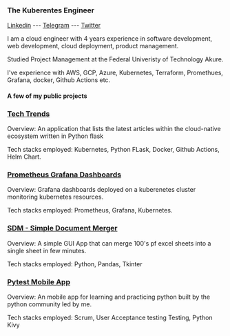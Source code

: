 ### The Kuberentes Engineer

 [Linkedin](https://www.linkedin.com/in/mustapha-alayande/) --- [Telegram](https://t.me/thekubernetesengineer) --- [Twitter](https://www.twittter.com/alayande_mb)

I am a cloud engineer with 4 years experience in software development, web development, cloud deployment, product management.

Studied Project Management at the Federal Univeristy of Technology Akure.

I've experience with AWS, GCP, Azure, Kubernetes, Terraform, Promethues, Grafana, docker, Github Actions etc.

#### A few of my public projects 

### [Tech Trends](https://github.com/aburumman/tech_trends)

Overview: An application that lists the latest articles within the cloud-native ecosystem written in Python flask

Tech stacks employed: Kubernetes, Python FLask, Docker, Github Actions, Helm Chart.


### [Prometheus Grafana Dashboards](https://github.com/aburumman/KPG_Cloud)

Overview: Grafana dashboards deployed on a kuberenetes cluster monitoring kubernetes resources.

Tech stacks employed: Prometheus, Grafana, Kubernetes.


### [SDM - Simple Document Merger](https://github.com/aburumman/sdm)

Overview: A simple GUI App that can merge 100's pf excel sheets into a single sheet in few minutes.

Tech stacks employed: Python, Pandas, Tkinter

### [Pytest Mobile App](https://drive.google.com/file/d/1QVVo31UyPRtGcHLPAY7Le1uxc_F7uFNB/view)

Overview: An mobile app for learning and practicing python built by the python community led by me.

Tech stacks employed: Scrum, User Acceptance testing Testing, Python Kivy


